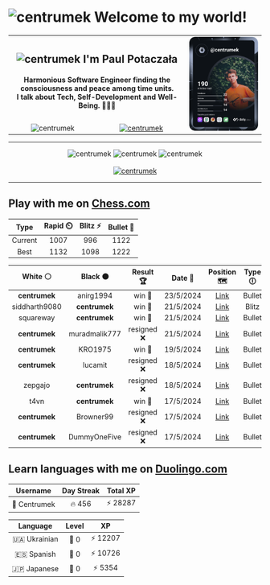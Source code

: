 <h1>
  <img
    src="https://emojis.slackmojis.com/emojis/images/1531849430/4246/blob-sunglasses.gif"
    width="30"
    alt="centrumek"
  />
  Welcome to my world!
</h1>

<table>
  <tbody>
    <tr>
      <td align="center" width="70%" colspan="2">
        <h2>
          <img
            src="https://raw.githubusercontent.com/MartinHeinz/MartinHeinz/master/wave.gif"
            width="30px"
            alt="centrumek"
          />
          I'm Paul Potaczała
        </h2>
        <h4>
          Harmonious Software Engineer finding the consciousness and peace among time units.
          <br/>
          I talk about Tech, Self-Development and Well-Being. 🌿🧘🚀
        </h4>
      </td>
      <td width="30%" rowspan="2">
        <a href="https://app.daily.dev/centrumek">
          <img
            src="./devcard.svg"
            alt="centrumek"
          />
        </a>
      </td>
    </tr>
    <tr align="center">
      <td>
        <img
          src="https://komarev.com/ghpvc/?username=centrumek&label=visitors&color=0e75b6&style=flat"
          alt="centrumek"
        >
      </td>
      <td>
        <a href="https://stackoverflow.com/users/14496012/centrumek">
          <img
            src="https://stackoverflow.com/users/flair/14496012.png?theme=dark"
            alt="centrumek"
          >
        </a>
      </td>
    </tr>
  </tbody>
</table>

---
<div align="center">
  <img 
    src="https://github-readme-stats.vercel.app/api?username=centrumek&show_icons=true&count_private=true&theme=dark&hide_border=true&hide=issues,contribs&bg_color=00000000"
    alt="centrumek"
  />
  <img
    src="https://github-readme-stats.vercel.app/api/top-langs/?username=centrumek&layout=compact&hide_border=true&theme=dark&bg_color=00000000&langs_count=6&exclude_repo=air-statistic-app"
    alt="centrumek"
  />
  <img 
    src="https://github-readme-streak-stats.herokuapp.com?user=centrumek&theme=dark&hide_border=true&background=FFFFFF00"
    alt="centrumek"
  />
  <br/>
  <br/>
  <a href="https://www.buymeacoffee.com/centrumek">
    <img
      src="https://cdn.buymeacoffee.com/buttons/v2/default-orange.png"
      height="50"
      width="210"
      alt="centrumek"
    />
  </a>
</div>

---

## Play with me on [Chess.com](https://www.chess.com/member/centrumek)

<div align="center">
<!--START_SECTION:chessStats-->
<!-- Automatically generated with https://github.com/Balastrong/chess-stats-action -->

| Type | Rapid ⏲️ | Blitz ⚡ | Bullet 🔫 |
|:---:|:---:|:---:|:---:|
| Current | 1007 | 996 | 1122 |
| Best | 1132 | 1098 | 1222 |

| White ⚪ | Black ⚫ | Result 🏆 | Date 📅 | Position 🗺️ | Type 🕕 |
|:---:|:---:|:---:|:---:|:---:|:---:|
| **centrumek** | anirg1994 | win 🥇 | 23/5/2024 | <a href="http://www.ee.unb.ca/cgi-bin/tervo/fen.pl?select=4r3/5k2/p1KB4/Pp5p/8/3P4/8/8 b - -">Link</a> | Bullet |
| siddharth9080 | **centrumek** | win 🥇 | 21/5/2024 | <a href="http://www.ee.unb.ca/cgi-bin/tervo/fen.pl?select=7R/p1p2P2/1p6/3p4/8/4b1k1/PPP5/3K4 w - -">Link</a> | Blitz |
| squareway | **centrumek** | win 🥇 | 21/5/2024 | <a href="http://www.ee.unb.ca/cgi-bin/tervo/fen.pl?select=r1b2r2/pp4k1/2n2p1p/2p2qp1/2B5/2Q2N2/PB3PPP/4R1K1 w - -">Link</a> | Bullet |
| **centrumek** | muradmalik777 | resigned ❌ | 21/5/2024 | <a href="http://www.ee.unb.ca/cgi-bin/tervo/fen.pl?select=2k5/1p6/p2p4/3P4/7r/1K6/8/8 w - -">Link</a> | Bullet |
| **centrumek** | KRO1975 | win 🥇 | 19/5/2024 | <a href="http://www.ee.unb.ca/cgi-bin/tervo/fen.pl?select=8/4R3/1R2p1p1/2p3kn/1b6/4r3/1KP5/8 b - -">Link</a> | Bullet |
| **centrumek** | lucamit | resigned ❌ | 18/5/2024 | <a href="http://www.ee.unb.ca/cgi-bin/tervo/fen.pl?select=7B/1pp2p1p/4k3/p7/8/8/6K1/1r5n w - a6">Link</a> | Bullet |
| zepgajo | **centrumek** | resigned ❌ | 18/5/2024 | <a href="http://www.ee.unb.ca/cgi-bin/tervo/fen.pl?select=8/3kbQ2/rp1p2pB/8/2PRP3/pP1n4/P4PPP/1K1R4 b - -">Link</a> | Bullet |
| t4vn | **centrumek** | win 🥇 | 17/5/2024 | <a href="http://www.ee.unb.ca/cgi-bin/tervo/fen.pl?select=6k1/5ppp/4p3/4P3/8/5N1P/5rq1/4R2K w - -">Link</a> | Bullet |
| **centrumek** | Browner99 | resigned ❌ | 17/5/2024 | <a href="http://www.ee.unb.ca/cgi-bin/tervo/fen.pl?select=3r1rk1/p7/3q2p1/1p1K4/8/8/6PP/8 w - -">Link</a> | Bullet |
| **centrumek** | DummyOneFive | resigned ❌ | 17/5/2024 | <a href="http://www.ee.unb.ca/cgi-bin/tervo/fen.pl?select=8/1p6/1kp5/3q4/p2P4/3K4/8/8 w - -">Link</a> | Bullet |

<!--END_SECTION:chessStats-->
</div>

## Learn languages with me on [Duolingo.com](https://www.duolingo.com/profile/Centrumek)

<div align="center">
<!--START_SECTION:duolingoStats-->
<!-- Automatically generated with https://github.com/centrumek/duolingo-readme-stats-->

| Username | Day Streak | Total XP |
|:---:|:---:|:---:|
| 👤 Centrumek | 🔥 456 | ⚡ 28287 |

| Language | Level | XP |
|:---:|:---:|:---:|
| 🇺🇦 Ukrainian | 👑 0 | ⚡ 12207 |
| 🇪🇸 Spanish | 👑 0 | ⚡ 10726 |
| 🇯🇵 Japanese | 👑 0 | ⚡ 5354 |

<!--END_SECTION:duolingoStats-->
</div>
<!--
**centrumek/centrumek** is a ✨ _special_ ✨ repository because its `README.md` (this file) appears on your GitHub profile.

Here are some ideas to get you started:

- 🔭 I’m currently working on ...
- 🌱 I’m currently learning ...
- 👯 I’m looking to collaborate on ...
- 🤔 I’m looking for help with ...
- 💬 Ask me about ...
- 📫 How to reach me: ...
- 😄 Pronouns: ...
- ⚡ Fun fact: ...
-->
